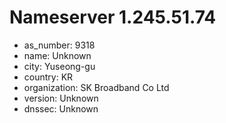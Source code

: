 # Nameserver 1.245.51.74

* as_number: 9318
* name: Unknown
* city: Yuseong-gu
* country: KR
* organization: SK Broadband Co Ltd
* version: Unknown
* dnssec: Unknown
